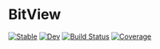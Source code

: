 # BitView

[![Stable](https://img.shields.io/badge/docs-stable-blue.svg)](https://arhik.github.io/BitView.jl/stable/)
[![Dev](https://img.shields.io/badge/docs-dev-blue.svg)](https://arhik.github.io/BitView.jl/dev/)
[![Build Status](https://github.com/arhik/BitView.jl/actions/workflows/CI.yml/badge.svg?branch=main)](https://github.com/arhik/BitView.jl/actions/workflows/CI.yml?query=branch%3Amain)
[![Coverage](https://codecov.io/gh/arhik/BitView.jl/branch/main/graph/badge.svg)](https://codecov.io/gh/arhik/BitView.jl)
